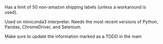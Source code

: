 Has a limit of 50 non-amazon shipping labels (unless a workaround is used).

Used on miniconda3 interpreter. Needs the most recent versions of Python, Pandas, ChromeDriver, and Selenium.

Make sure to update the information marked as a TODO in the main

